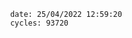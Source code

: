 

                date: 25/04/2022 12:59:20
                cycles: 93720

                         
